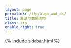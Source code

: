 ```yaml
---
layout: page
permalink: /itp/algo_and_ds/
title: 算法与数据结构
class: itp
enable_right: true
---
```

{% include sidebar.html %}